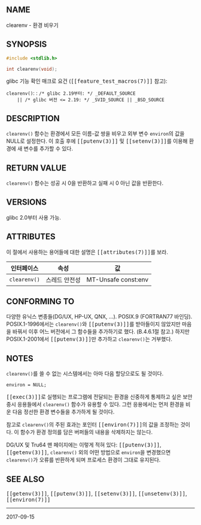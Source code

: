 ## NAME

clearenv - 환경 비우기

## SYNOPSIS

```c
#include <stdlib.h>

int clearenv(void);
```

glibc 기능 확인 매크로 요건 (<tt>[[feature_test_macros(7)]]</tt> 참고):

`clearenv()`:
:   `/* glibc 2.19부터: */ _DEFAULT_SOURCE`<br>
    `    || /* glibc 버전 <= 2.19: */ _SVID_SOURCE || _BSD_SOURCE`

## DESCRIPTION

`clearenv()` 함수는 환경에서 모든 이름-값 쌍을 비우고 외부 변수 `environ`의 값을 NULL로 설정한다. 이 호출 후에 <tt>[[putenv(3)]]</tt> 및 <tt>[[setenv(3)]]</tt>를 이용해 환경에 새 변수를 추가할 수 있다.

## RETURN VALUE

`clearenv()` 함수는 성공 시 0을 반환하고 실패 시 0 아닌 값을 반환한다.

## VERSIONS

glibc 2.0부터 사용 가능.

## ATTRIBUTES

이 절에서 사용하는 용어들에 대한 설명은 <tt>[[attributes(7)]]</tt>를 보라.

| 인터페이스 | 속성 | 값 |
| --- | --- | --- |
| `clearenv()` | 스레드 안전성 | MT-Unsafe const:env |

## CONFORMING TO

다양한 유닉스 변종들(DG/UX, HP-UX, QNX, ...). POSIX.9 (FORTRAN77 바인딩). POSIX.1-1996에서는 `clearenv()`와 <tt>[[putenv(3)]]</tt>를 받아들이지 않았지만 마음을 바꿔서 이후 어느 버전에서 그 함수들을 추가하기로 했다. (B.4.6.1절 참고.) 하지만 POSIX.1-2001에서 <tt>[[putenv(3)]]</tt>만 추가하고 `clearenv()`는 거부했다.

## NOTES

`clearenv()`를 쓸 수 없는 시스템에서는 아마 다음 할당으로도 될 것이다.

```
environ = NULL;
```

<tt>[[exec(3)]]</tt>로 실행되는 프로그램에 전달되는 환경을 신중하게 통제하고 싶은 보안 중시 응용들에서 `clearenv()` 함수가 유용할 수 있다. 그런 응용에서는 먼저 환경을 비운 다음 정선한 환경 변수들을 추가하게 될 것이다.

참고로 `clearenv()`의 주된 효과는 포인터 <tt>[[environ(7)]]</tt>의 값을 조정하는 것이다. 이 함수가 환경 정의를 담은 버퍼들의 내용을 삭제하지는 않는다.

DG/UX 및 Tru64 맨 페이지에는 이렇게 적혀 있다: <tt>[[putenv(3)]]</tt>, <tt>[[getenv(3)]]</tt>, `clearenv()` 외의 어떤 방법으로 `environ`을 변경했으면 `clearenv()`가 오류를 반환하게 되며 프로세스 환경이 그대로 유지된다.

## SEE ALSO

<tt>[[getenv(3)]]</tt>, <tt>[[putenv(3)]]</tt>, <tt>[[setenv(3)]]</tt>, <tt>[[unsetenv(3)]]</tt>, <tt>[[environ(7)]]</tt>

----

2017-09-15
